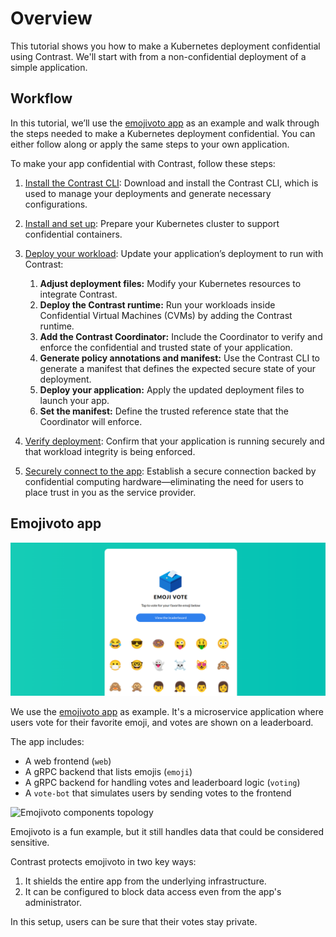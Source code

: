 # Overview

This tutorial shows you how to make a Kubernetes deployment confidential using Contrast.
We'll start with from a non-confidential deployment of a simple application.

## Workflow

In this tutorial, we’ll use the [emojivoto app](#emojivoto-app) as an example and walk through the steps needed to make a Kubernetes deployment confidential.
You can either follow along or apply the same steps to your own application.

To make your app confidential with Contrast, follow these steps:

1. [Install the Contrast CLI](../howto/install-cli.md):
   Download and install the Contrast CLI, which is used to manage your deployments and generate necessary configurations.

2. [Install and set up](../howto/cluster-setup/bare-metal.md):
   Prepare your Kubernetes cluster to support confidential containers.

3. [Deploy your workload](./deployment):
   Update your application’s deployment to run with Contrast:

   1. **Adjust deployment files:** Modify your Kubernetes resources to integrate Contrast.
   2. **Deploy the Contrast runtime:** Run your workloads inside Confidential Virtual Machines (CVMs) by adding the Contrast runtime.
   3. **Add the Contrast Coordinator:** Include the Coordinator to verify and enforce the confidential and trusted state of your application.
   4. **Generate policy annotations and manifest:** Use the Contrast CLI to generate a manifest that defines the expected secure state of your deployment.
   5. **Deploy your application:** Apply the updated deployment files to launch your app.
   6. **Set the manifest:** Define the trusted reference state that the Coordinator will enforce.

4. [Verify deployment](./deployment.md#7-verify-deployment):
   Confirm that your application is running securely and that workload integrity is being enforced.

5. [Securely connect to the app](./deployment.md#8-connect-securely-to-the-frontend):
   Establish a secure connection backed by confidential computing hardware—eliminating the need for users to place trust in you as the service provider.

## Emojivoto app

![Screenshot of the Emojivoto UI](../_media/emoijvoto.png)

We use the [emojivoto app](https://github.com/BuoyantIO/emojivoto) as example.
It's a microservice application where users vote for their favorite emoji, and votes are shown on a leaderboard.

The app includes:

- A web frontend (`web`)
- A gRPC backend that lists emojis (`emoji`)
- A gRPC backend for handling votes and leaderboard logic (`voting`)
- A `vote-bot` that simulates users by sending votes to the frontend

![Emojivoto components topology](https://raw.githubusercontent.com/BuoyantIO/emojivoto/e490d5789086e75933a474b22f9723fbfa0b29ba/assets/emojivoto-topology.png)

Emojivoto is a fun example, but it still handles data that could be considered sensitive.

Contrast protects emojivoto in two key ways:

1. It shields the entire app from the underlying infrastructure.
2. It can be configured to block data access even from the app's administrator.

In this setup, users can be sure that their votes stay private.
